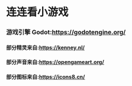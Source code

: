 # 连连看小游戏

### 游戏引擎 Godot:<https://godotengine.org/>

#### 部分精灵来自:<https://kenney.nl/>
#### 部分声音来自:<https://opengameart.org/>
#### 部分图标来自:<https://icons8.cn/>
